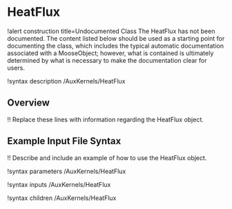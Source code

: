 # HeatFlux

!alert construction title=Undocumented Class
The HeatFlux has not been documented. The content listed below should be used as a starting point for
documenting the class, which includes the typical automatic documentation associated with a
MooseObject; however, what is contained is ultimately determined by what is necessary to make the
documentation clear for users.

!syntax description /AuxKernels/HeatFlux

## Overview

!! Replace these lines with information regarding the HeatFlux object.

## Example Input File Syntax

!! Describe and include an example of how to use the HeatFlux object.

!syntax parameters /AuxKernels/HeatFlux

!syntax inputs /AuxKernels/HeatFlux

!syntax children /AuxKernels/HeatFlux
